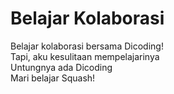 # Belajar Kolaborasi
Belajar kolaborasi bersama Dicoding! <br>
Tapi, aku kesulitaan mempelajarinya <br>
Untungnya ada Dicoding <br>
Mari belajar Squash!
